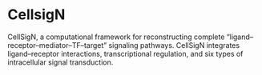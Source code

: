# CellsigN
CellSigN, a computational framework for reconstructing complete “ligand–receptor–mediator–TF–target” signaling pathways. CellSigN integrates ligand–receptor interactions, transcriptional regulation, and six types of intracellular signal transduction.
